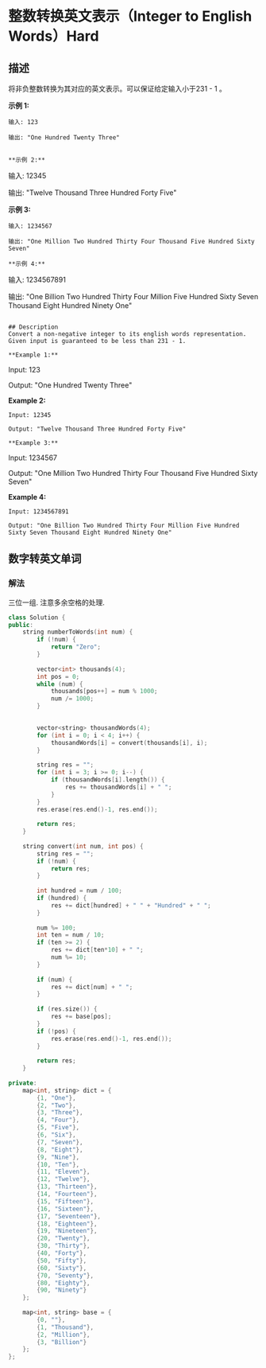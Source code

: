 # 整数转换英文表示（Integer to English Words）Hard
## 描述
将非负整数转换为其对应的英文表示。可以保证给定输入小于231 - 1 。

**示例 1:**
```
输入: 123

输出: "One Hundred Twenty Three"


**示例 2:**
```
输入: 12345

输出: "Twelve Thousand Three Hundred Forty Five"

**示例 3:**
```
输入: 1234567

输出: "One Million Two Hundred Thirty Four Thousand Five Hundred Sixty Seven"

**示例 4:**
```
输入: 1234567891

输出: "One Billion Two Hundred Thirty Four Million Five Hundred Sixty Seven Thousand Eight Hundred Ninety One"
```

## Description
Convert a non-negative integer to its english words representation. Given input is guaranteed to be less than 231 - 1.

**Example 1:**
```
Input: 123

Output: "One Hundred Twenty Three"


**Example 2:**
```
Input: 12345

Output: "Twelve Thousand Three Hundred Forty Five"

**Example 3:**
```
Input: 1234567

Output: "One Million Two Hundred Thirty Four Thousand Five Hundred Sixty Seven"


**Example 4:**
```
Input: 1234567891

Output: "One Billion Two Hundred Thirty Four Million Five Hundred Sixty Seven Thousand Eight Hundred Ninety One"
```


## 数字转英文单词
### 解法
三位一组. 注意多余空格的处理.
```c++
class Solution {
public:
    string numberToWords(int num) {
        if (!num) {
            return "Zero";
        }
        
        vector<int> thousands(4);
        int pos = 0;
        while (num) {
            thousands[pos++] = num % 1000;
            num /= 1000;
        }
        

        vector<string> thousandWords(4);
        for (int i = 0; i < 4; i++) {
            thousandWords[i] = convert(thousands[i], i);
        }
        
        string res = "";
        for (int i = 3; i >= 0; i--) {
            if (thousandWords[i].length()) {
                res += thousandWords[i] + " ";
            }
        }
        res.erase(res.end()-1, res.end());
        
        return res;
    }
    
    string convert(int num, int pos) {
        string res = "";
        if (!num) {
            return res;
        }
        
        int hundred = num / 100;
        if (hundred) {
            res += dict[hundred] + " " + "Hundred" + " ";
        }
        
        num %= 100;
        int ten = num / 10;
        if (ten >= 2) {
            res += dict[ten*10] + " ";
            num %= 10;
        }
        
        if (num) {
            res += dict[num] + " ";
        }
        
        if (res.size()) {
            res += base[pos];
        }
        if (!pos) {
            res.erase(res.end()-1, res.end());
        }
        
        return res;
    }
    
private:
    map<int, string> dict = {
        {1, "One"},
        {2, "Two"},
        {3, "Three"},
        {4, "Four"},
        {5, "Five"},
        {6, "Six"},
        {7, "Seven"},
        {8, "Eight"},
        {9, "Nine"},
        {10, "Ten"},
        {11, "Eleven"},
        {12, "Twelve"},
        {13, "Thirteen"},
        {14, "Fourteen"},
        {15, "Fifteen"},
        {16, "Sixteen"},
        {17, "Seventeen"},
        {18, "Eighteen"},
        {19, "Nineteen"},
        {20, "Twenty"},
        {30, "Thirty"},
        {40, "Forty"},
        {50, "Fifty"},
        {60, "Sixty"},
        {70, "Seventy"},
        {80, "Eighty"},
        {90, "Ninety"}
    };
    
    map<int, string> base = {
        {0, ""},
        {1, "Thousand"},
        {2, "Million"},
        {3, "Billion"}
    };
};
```